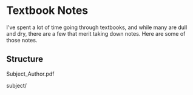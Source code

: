# Textbook Notes

I've spent a lot of time going through textbooks, and while many are dull and dry, there are a few that merit taking down notes. Here are some of those notes.

## Structure

Subject_Author.pdf

subject/
